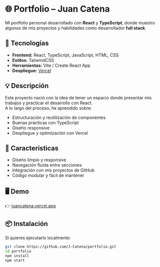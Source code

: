 # 🌐 Portfolio – Juan Catena

Mi portfolio personal desarrollado con **React** y **TypeScript**, donde muestro algunos de mis proyectos y habilidades como desarrollador **full stack**.

## 🚀 Tecnologías
- **Frontend:** React, TypeScript, JavaScript, HTML, CSS  
- **Estilos:** TailwindCSS  
- **Herramientas:** Vite / Create React App  
- **Despliegue:** [Vercel](https://vercel.com)  

## 💡 Descripción
Este proyecto nació con la idea de tener un espacio donde presentar mis trabajos y practicar el desarrollo con React.  
A lo largo del proceso, he aprendido sobre:
- Estructuración y reutilización de componentes  
- Buenas prácticas con TypeScript  
- Diseño responsive  
- Despliegue y optimización con Vercel  

## 🧩 Características
- Diseño limpio y responsive  
- Navegación fluida entre secciones  
- Integración con mis proyectos de GitHub  
- Código modular y fácil de mantener  

## 🖥️ Demo
👉 [juancatena.vercel.app](https://juancatena.vercel.app)

## 📦 Instalación
Si quieres ejecutarlo localmente:

```bash
git clone https://github.com/J-Catena/portfolio.git
cd portfolio
npm install
npm start
